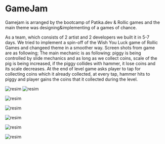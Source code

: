 # GameJam

Gamejam is arranged by the bootcamp of Patika.dev & Rollic games and the main theme was designing&implementing of a games of chance.

As a team, which consists of 2 artist and 2 developers we built it in 5-7 days. We tried to implement a spin-off of the Wish You Luck game of Rollic Games and changeed theme in a smoother way. Screen shots from game are as following;  The main mechanic is as following: piggy is being controlled by slide mechanics and as long as we collect coins, scale of the pig is being increased, if the piggy collides with hammer, it lose coins and its scale decreases. At the end of level game asks player to tap for collecting coins which it already collected, at every tap, hammer hits to piggy and player gains the coins that it collected during the level.

![resim](https://user-images.githubusercontent.com/55497058/149044740-8d20f446-1105-4fc0-8834-07660c985a8d.png)
![resim](https://user-images.githubusercontent.com/55497058/149044773-47c31bab-7111-45ca-aac8-69a872671855.png)

![resim](https://user-images.githubusercontent.com/55497058/149045908-2e4e1d13-1f73-4ef5-b831-86d7c8479c16.png)

![resim](https://user-images.githubusercontent.com/55497058/149046037-e8331379-d1ab-4e74-ab29-35fa9fa5b204.png)

![resim](https://user-images.githubusercontent.com/55497058/149046055-719af3b7-46f1-45bb-a7fb-92b77d13007c.png)

![resim](https://user-images.githubusercontent.com/55497058/149046238-4e1146e3-4409-47c8-8c9b-b1c23fe6731c.png)


![resim](https://user-images.githubusercontent.com/55497058/149046203-b1476322-0a3c-416d-affc-a3c1fd6bfec5.png)





